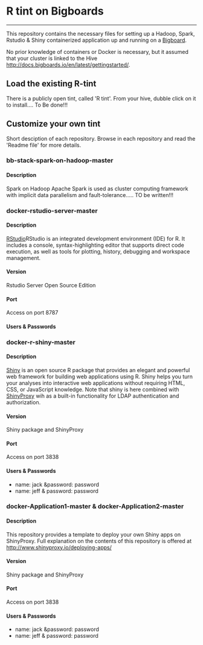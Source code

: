 # R tint on Bigboards
---------------------------


This repository contains the necessary files for setting up a Hadoop, Spark, Rstudio & Shiny containerized application up and running on a [Bigboard](www.bigboards.io).

No prior knowledge of containers or Docker is necessary, but it assumed that your cluster is linked to the Hive http://docs.bigboards.io/en/latest/gettingstarted/. 

## Load the existing R-tint
There is a publicly open tint, called 'R tint'. From your hive, dubble click on it to install....
To Be done!!!


## Customize your own tint

Short desciption of each repository. Browse in each repository and read the 'Readme file' for more details.

### bb-stack-spark-on-hadoop-master
#### Description
Spark on Hadoop Apache Spark is used as cluster computing framework with implicit data parallelism and fault-tolerance..... TO be written!!!

### docker-rstudio-server-master
#### Description
[RStudio](https://www.rstudio.com/products/rstudio/)RStudio is an integrated development environment (IDE) for R. It includes a console, syntax-highlighting editor that supports direct code execution, as well as tools for plotting, history, debugging and workspace management. 
#### Version
Rstudio Server Open Source Edition
#### Port
Access on port 8787
#### Users & Passwords

### docker-r-shiny-master
#### Description
[Shiny](https://www.rstudio.com/products/shiny/) is an open source R package that provides an elegant and powerful web framework for building web applications using R. Shiny helps you turn your analyses into interactive web applications without requiring HTML, CSS, or JavaScript knowledge.
Note that shiny is here combined with [ShinyProxy](http://www.shinyproxy.io/) wih as a built-in functionality for LDAP authentication and authorization.

#### Version
Shiny package and ShinyProxy 
#### Port
Access on port 3838
#### Users & Passwords
- name: jack &password: password
- name: jeff & password: password


### docker-Application1-master & docker-Application2-master
#### Description
This repository provides a template to deploy your own Shiny apps on ShinyProxy. Full explanation on the contents of this repository is offered at http://www.shinyproxy.io/deploying-apps/

#### Version
Shiny package and ShinyProxy 
#### Port
Access on port 3838
#### Users & Passwords
- name: jack &password: password
- name: jeff & password: password
